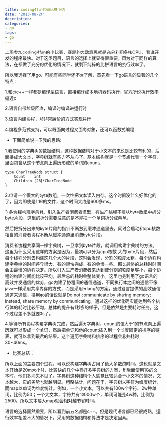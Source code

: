```yaml
---
title: coding4fun代码比赛小结
date: '2013-08-24'
description:
categories:
- go
tags:
- go
---
```


上周参加coding4fun的小比赛，赛题的大致意思就是充分利用多核CPU，看谁开发的程序最快。对于这类题目，语言的选择上就显得很重要，因为对于同样的算法，在都做了充分的优化的情况下，就剩下纯粹的比拼语言的执行效率了。

所以我选择了用go，可能有些同学还不太了解，首先看一下go语言的显著的几个特点：

1.和c\c++一样都是编译型语言，直接编译成本地机器码执行，官方所说执行效率逼近c

2.语言自带垃圾回收，编译时编译进运行时

3.语言内建协程，以非常廉价的方式实现并行

4.编程多范式支持，可以既面向过程又面向对象，还可以函数式编程

* 下面简单说一下我的思路:

1.我使用的字典树的数据结构，这种数据结构对于小文本的来说是比较有利的，后面换成大文本，字典树就有些力不从心了。基本结构就是一个节点代表一个字符，里面包含从这个节点向上遍历形成的单词的count。

```
type CharTreeNode struct {
	Count    int
	Children [26]*CharTreeNode
}
```

2.申请一个很大的byte数组，一次性把文本读入内存。这个时间没什么好优化的了，因为即使是1.1G的文件，这个时间大约是600多ms。

3.多协程构建字典树。引入生产者消费者模型，有生产线程不断从byte数组中拆分byte片段，这里的拆分需要注意的是不能把一个单词拆分成两半。

然后把拆分出来的byte片段的指针不断放到缓冲通道里去，同时会启动和cpu核数相当的消费者协程不断从缓冲通道里消费byte片段。

消费者协程共享同一棵字典树，一旦拿到byte片段，就调用构建字典树的方法。这里为什么采用这样的方案是因为，最初可以分为cpu核数 大的byte片段，然后每个线程分别去构建这几个大的片段，这时会发现，分割的粒度太粗，每个协程构建字典树的时间差异很大，有的很快完成，有的会慢一些。那么最终的总耗时时间会由最慢的协程决定。所以引入生产者消费者来达到使分割的粒度足够小，每个协程的构建时间能比较平均，最后总的耗时会整体变小。这里也是利用了go语言的高效并发通信的优势，go内建了协程间的通信通道，不同执行体之间的通信不像java一样采用共享内存的方式，而是采用erlang的方案，通过语言提供的高效通信通道来通信，换用go的话说就是Do not communicate by sharing memory; instead, share memory by communicating。通过这样的优化确实能达到各个执行体的耗时比较平均，总体的提升有1秒多的样子，但是依然是主要耗时任务，这个过程差不多就要3s了。

4.等待所有协程构建字典树完成，然后遍历字典树，count的值大于1的节点向上遍历就可以形成一个单词，然后把单词和他的count插入到一个长度固定的排序的链表，就可以拿到最后的结果。这个遍历字典树和排序的过程会总共耗时30~40ms。

* 比赛总结：

所以上面的主要四个过程，可以说构建字典树占用了绝大多数的时间。这也就是文本开始是20m大小时，比较快的几个中有好多字典树的方案，到后面使用1G的文本时，他们多消失不见了。字典树这种结构个人感觉比较适合于小文本的情况，文本越大，它的劣势也就越明显。粗略估计，问题在于，字典树以字符为维度统计，而map以单词为维度统计。例如，一个小文本，可以共有100w个字符、2w种单词，比例为50；一个大文本，字符共有10000w个，单词可能是4w种，比例为2500。所以文本越大map就会相对越节省时间。

语言的选择固然重要，所以看到前五名都是c++。但是现代语言都已经很成熟，运行效率相差不大的情况下，采用的数据结构和算法才是决定因素。
